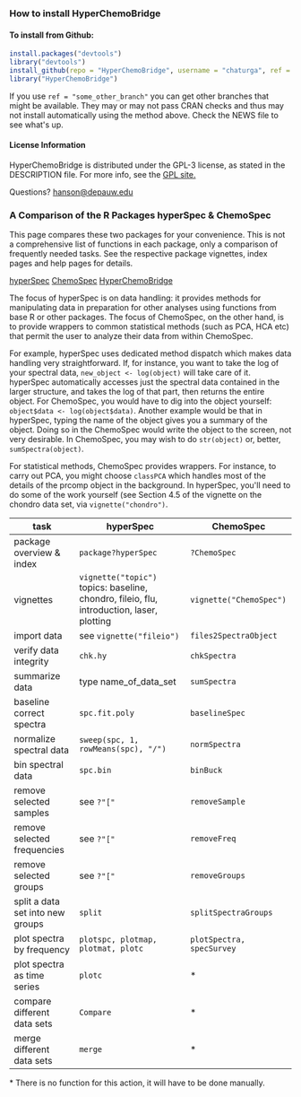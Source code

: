 ### How to install HyperChemoBridge

#### To install from Github:

````r
install.packages("devtools")
library("devtools")
install_github(repo = "HyperChemoBridge", username = "chaturga", ref = "master")
library("HyperChemoBridge")
````
If you use `ref = "some_other_branch"` you can get other branches that might be available.  They may or may not pass CRAN checks and thus may not install automatically using the method above.  Check the NEWS file to see what's up.

#### License Information

HyperChemoBridge is distributed under the GPL-3 license, as stated in the DESCRIPTION file.  For more info, see the [GPL site.](https://gnu.org/licenses/gpl.html)

Questions?  hanson@depauw.edu

### A Comparison of the R Packages hyperSpec & ChemoSpec

This page compares these two packages for your convenience.  This is not a comprehensive list of functions in each package, only a comparison of frequently needed tasks.  See the respective package vignettes, index pages and help pages for details.

[hyperSpec](http://hyperSpec.r-forge.r-project.org/)
[ChemoSpec](http://CRAN.R-project.org/package=ChemoSpec)
[HyperChemoBridge](https://github.com/Chathurga/HyperChemoBridge)

The focus of hyperSpec is on data handling: it provides methods for manipulating data in preparation for other analyses using functions from base R or other packages.  The focus of ChemoSpec, on the other hand, is to provide wrappers to common statistical methods (such as PCA, HCA etc) that permit the user to analyze their data from within ChemoSpec.

For example, hyperSpec uses dedicated method dispatch which makes data handling very straightforward.  If, for instance, you want to take the log of your spectral data, `new_object <- log(object)` will take care of it.  hyperSpec automatically accesses just the spectral data contained in the larger structure, and takes the log of that part, then returns the entire object.  For ChemoSpec, you would have to dig into the object yourself: `object$data <- log(object$data)`.  Another example would be that in hyperSpec, typing the name of the object gives you a summary of the object.  Doing so in the ChemoSpec would write the object to the screen, not very desirable.  In ChemoSpec, you may wish to do `str(object)` or, better, `sumSpectra(object)`.

For statistical methods, ChemoSpec provides wrappers.  For  instance, to carry out PCA, you might choose `classPCA` which handles most of the details of the prcomp object in the background.  In hyperSpec, you'll need to do some of the work yourself (see Section 4.5 of the vignette on the chondro data set, via `vignette("chondro")`.

task | hyperSpec | ChemoSpec
--- |---| ---
package overview & index | `package?hyperSpec` | `?ChemoSpec`
vignettes | `vignette("topic")` topics: baseline, chondro, fileio, flu, introduction, laser, plotting | `vignette("ChemoSpec")`
import data | see `vignette("fileio")`  | `files2SpectraObject`
verify data integrity | `chk.hy` | `chkSpectra`
summarize data | type name_of_data_set | `sumSpectra`
baseline correct spectra | `spc.fit.poly` | `baselineSpec`
normalize spectral data | `sweep(spc, 1, rowMeans(spc), "/")` | `normSpectra`
bin spectral data | `spc.bin` | `binBuck`
remove selected samples | see `?"["` | `removeSample`
remove selected frequencies | see `?"["` | `removeFreq`
remove selected groups | see `?"["` | `removeGroups`
split a data set into new groups | `split` | `splitSpectraGroups`
plot spectra by frequency | `plotspc, plotmap, plotmat, plotc    ` | `plotSpectra, specSurvey`
plot spectra as time series | `plotc` | *
compare different data sets | `Compare` | *
merge different data sets | `merge` | *

\* There is no function for this action, it will have to be done manually.

